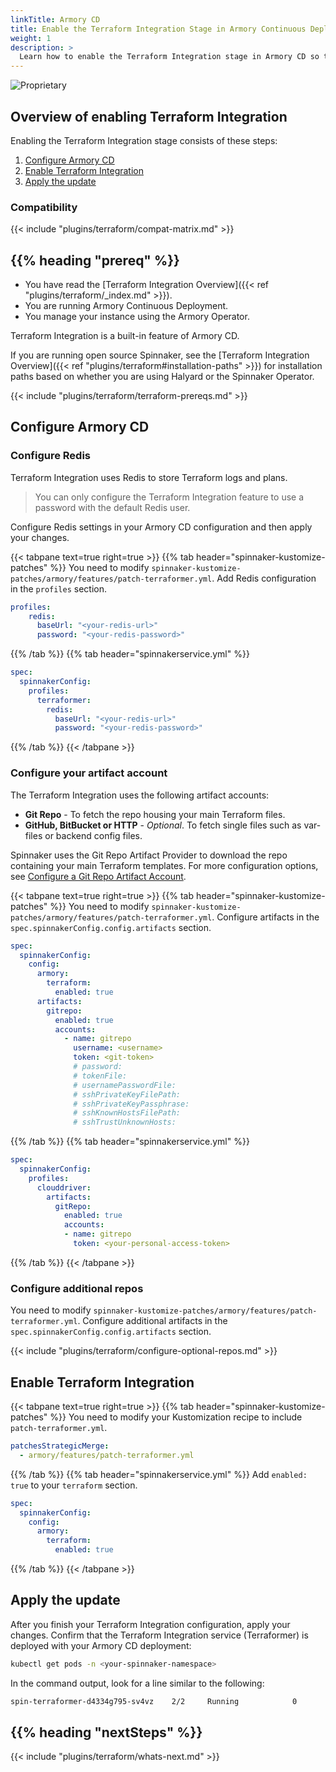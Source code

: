 ```yaml
---
linkTitle: Armory CD
title: Enable the Terraform Integration Stage in Armory Continuous Deployment
weight: 1
description: >
  Learn how to enable the Terraform Integration stage in Armory CD so that your app developers can provision infrastructure using Terraform as part of their delivery pipelines.
---
```

![Proprietary](/images/proprietary.svg)


## Overview of enabling Terraform Integration

Enabling the Terraform Integration stage consists of these steps:

1. [Configure Armory CD](#configure-armory-cd)
1. [Enable Terraform Integration](#enable-terraform-integration)
1. [Apply the update](#apply-the-update)

### Compatibility

{{< include "plugins/terraform/compat-matrix.md" >}}

## {{% heading "prereq" %}}

* You have read the [Terraform Integration Overview]({{< ref "plugins/terraform/_index.md" >}}).
* You are running Armory Continuous Deployment.
* You manage your instance using the Armory Operator. 

Terraform Integration is a built-in feature of Armory CD.

If you are running open source Spinnaker, see the [Terraform Integration Overview]({{< ref "plugins/terraform#installation-paths" >}}) for installation paths based on whether you are using Halyard or the Spinnaker Operator.

{{< include "plugins/terraform/terraform-prereqs.md" >}}

## Configure Armory CD

### Configure Redis

Terraform Integration uses Redis to store Terraform logs and plans.

>You can only configure the Terraform Integration feature to use a password with the default Redis user.

Configure Redis settings in your Armory CD configuration and then apply your changes.

{{< tabpane text=true right=true  >}}
{{% tab header="spinnaker-kustomize-patches"  %}}
You need to modify `spinnaker-kustomize-patches/armory/features/patch-terraformer.yml`. Add Redis configuration in the `profiles` section.

```yaml
profiles:
    redis:
      baseUrl: "<your-redis-url>"
      password: "<your-redis-password>"
```

{{% /tab %}}
{{% tab header="spinnakerservice.yml"  %}}

```yaml
spec:
  spinnakerConfig:
    profiles:
      terraformer:
        redis:
          baseUrl: "<your-redis-url>"
          password: "<your-redis-password>"
```

{{% /tab %}}
{{< /tabpane >}}

### Configure your artifact account

The Terraform Integration uses the following artifact accounts:
  * **Git Repo** - To fetch the repo housing your main Terraform files.
  * **GitHub, BitBucket or HTTP** - *Optional*. To fetch single files such as var-files or backend config files.

Spinnaker uses the Git Repo Artifact Provider to download the repo containing your main Terraform templates. For more configuration options, see [Configure a Git Repo Artifact Account](https://spinnaker.io/setup/artifacts/gitrepo/).

{{< tabpane text=true right=true  >}}
{{% tab header="spinnaker-kustomize-patches"  %}}
You need to modify `spinnaker-kustomize-patches/armory/features/patch-terraformer.yml`. Configure artifacts in the `spec.spinnakerConfig.config.artifacts` section.

```yaml
spec:
  spinnakerConfig:
    config:
      armory:
        terraform:
          enabled: true
      artifacts:
        gitrepo:
          enabled: true
          accounts:
            - name: gitrepo
              username: <username> 
              token: <git-token> 
              # password:
              # tokenFile: 
              # usernamePasswordFile: 
              # sshPrivateKeyFilePath:
              # sshPrivateKeyPassphrase:
              # sshKnownHostsFilePath: 
              # sshTrustUnknownHosts: 
```

{{% /tab %}}
{{% tab header="spinnakerservice.yml"  %}}

```yaml
spec:
  spinnakerConfig:
    profiles:
      clouddriver:
        artifacts:
          gitRepo:
            enabled: true
            accounts:
            - name: gitrepo
              token: <your-personal-access-token>
```

{{% /tab %}}
{{< /tabpane >}}


### Configure additional repos

You need to modify `spinnaker-kustomize-patches/armory/features/patch-terraformer.yml`. Configure additional artifacts in the `spec.spinnakerConfig.config.artifacts` section.

{{< include "plugins/terraform/configure-optional-repos.md" >}}

## Enable Terraform Integration

{{< tabpane text=true right=true  >}}
{{% tab header="spinnaker-kustomize-patches"  %}}
You need to modify your Kustomization recipe to include `patch-terraformer.yml`. 

```yaml
patchesStrategicMerge:
  - armory/features/patch-terraformer.yml
```

{{% /tab %}}
{{% tab header="spinnakerservice.yml"  %}}
Add `enabled: true` to your `terraform` section.

```yaml
spec:
  spinnakerConfig:
    config:
      armory:
        terraform:
          enabled: true
```

{{% /tab %}}
{{< /tabpane >}}

## Apply the update

After you finish your Terraform Integration configuration, apply your changes. Confirm that the Terraform Integration service (Terraformer) is deployed with your Armory CD deployment:

```bash
kubectl get pods -n <your-spinnaker-namespace>
```

In the command output, look for a line similar to the following:

```bash
spin-terraformer-d4334g795-sv4vz    2/2     Running            0          0d
```

## {{% heading "nextSteps" %}}

{{< include "plugins/terraform/whats-next.md" >}}